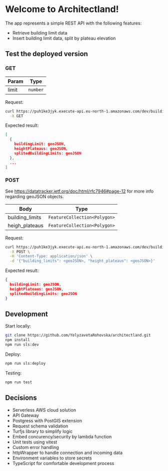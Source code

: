 # Welcome to Architectland!

The app represents a simple REST API with the following features:
  - Retrieve building limit data
  - Insert building limit data, split by plateau elevation

## Test the deployed version

### GET
| Param       | Type        |
| ----------- | ----------- |
| limit       | `number`      |

Request:
```sh
curl https://puh1ke3jyk.execute-api.eu-north-1.amazonaws.com/dev/buildingLimits?limit=10 \
  -X GET
```
Expected result:
```json
[
  {
    buildingLimit: geoJSON,
    heightPlateaus: geoJSON,
    splitedBuildingLimits: geoJSON
  },
  ...
]
```

### POST

See https://datatracker.ietf.org/doc/html/rfc7946#page-12 for more info regarding geoJSON objects.

| Body            | Type        |
| --------------- | ----------- |
| building_limits | `FeatureCollection<Polygon>`
| heigh_plateaus  | `FeatureCollection<Polygon>`


Request:
```sh
curl https://puh1ke3jyk.execute-api.eu-north-1.amazonaws.com/dev/buildingLimits/calculate \
  -X POST \
  -H 'Content-Type: application/json' \
  -d '{"building_limits": <geoJSON>, "height_plateaus": <geoJSON>}'
```
Expected result:
```json
{
  buildingLimit: geoJSON,
  heightPlateaus: geoJSON,
  splitedBuildingLimits: geoJSON
}
```

## Development

Start locally:
```sh
git clone https://github.com/YelyzavetaRohovska/architectland.git
npm install
npm run sls:dev
```

Deploy:
```sh
npm run sls:deploy
```

Testing:
```sh
npm run test
```

## Decisions

  - Serverless AWS cloud solution
  - API Gateway
  - Postgress with PostGIS extension
  - Request schema validation
  - Turfjs library to simplify logic
  - Embed concurency/security by lambda function
  - Unit tests using vitest
  - Custom error handling
  - httpWrapper to handle connection and incoming data
  - Environment variables to store secrets
  - TypeScript for comfortable development process
